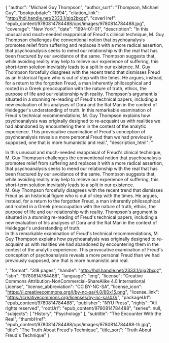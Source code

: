 {
  "author": "Michael Guy Thompson",
  "author_sort": "Thompson, Michael Guy",
  "bookpubdate": "1994",
  "citation_link": "http://hdl.handle.net/2333.1/qjq2bxgz",
  "coverHref": "epub_content/9780814784488/ops/images/9780814784488.jpg",
  "coverage": "New York",
  "date": "1994-01-01",
  "description": "In this unusual and much-needed reappraisal of Freud's clinical technique, M. Guy Thompson challenges the conventional notion that psychoanalysis promotes relief from suffering and replaces it with a more radical assertion, that psychoanalysis seeks to mend our relationship with the real that has been fractured by our avoidance of the same.  Thompson suggests that, while avoiding reality may help to relieve our experience of suffering, this short-term solution inevitably leads to a split in our existence. M. Guy Thompson forcefully disagrees with the recent trend that dismisses Freud as an historical figure who is out of step with the times.  He argues, instead, for a return to the forgotten Freud, a man inherently philosophical and rooted in a Greek preoccupation with the nature of truth, ethics, the purpose of life and our relationship with reality.  Thompson's argument is situated in a stunning re-reading of Freud's technical papers, including a new evaluation of his analyses of Dora and the Rat Man in the context of Heidegger's understanding of truth. In this remarkable examination of Freud's technical recommendations, M. Guy Thompson explains how psychoanalysis was originally designed to re-acquaint us with realities we had  abandoned by encountering them in the contest of the analytic experience.  This provocative examination of Freud's conception of psychoanalysis reveals a more personal Freud than we had previously supposed, one that is more humanistic and real.",
  "description_html": "<p>In this unusual and much-needed reappraisal of Freud's clinical technique, M. Guy Thompson challenges the conventional notion that psychoanalysis promotes relief from suffering and replaces it with a more radical assertion, that psychoanalysis seeks to mend our relationship with the real that has been fractured by our avoidance of the same.  Thompson suggests that, while avoiding reality may help to relieve our experience of suffering, this short-term solution inevitably leads to a split in our existence.<br> M. Guy Thompson forcefully disagrees with the recent trend that dismisses Freud as an historical figure who is out of step with the times.  He argues, instead, for a return to the forgotten Freud, a man inherently philosophical and rooted in a Greek preoccupation with the nature of truth, ethics, the purpose of life and our relationship with reality.  Thompson's argument is situated in a stunning re-reading of Freud's technical papers, including a new evaluation of his analyses of Dora and the Rat Man in the context of Heidegger's understanding of truth.<br> In this remarkable examination of Freud's technical recommendations, M. Guy Thompson explains how psychoanalysis was originally designed to re-acquaint us with realities we had  abandoned by encountering them in the contest of the analytic experience.  This provocative examination of Freud's conception of psychoanalysis reveals a more personal Freud than we had previously supposed, one that is more humanistic and real.</p>",
  "format": "318 pages",
  "handle": "http://hdl.handle.net/2333.1/qjq2bxgz",
  "isbn": "9780814784488",
  "language": "eng",
  "license": "Creative Commons Attribution-NonCommercial-ShareAlike 4.0 International License",
  "license_abbreviation": "CC BY-NC-SA",
  "license_icon": "https://i.creativecommons.org/l/by-nc-sa/4.0/80x15.png",
  "license_link": "https://creativecommons.org/licenses/by-nc-sa/4.0/",
  "packageUrl": "epub_content/9780814784488",
  "publisher": "NYU Press",
  "rights": "All rights reserved",
  "rootUrl": "epub_content/9780814784488",
  "series": null,
  "subjects": [
    "History",
    "Psychology"
  ],
  "subtitle": "The Encounter With the Real",
  "thumbHref": "epub_content/9780814784488/ops/images/9780814784488-th.jpg",
  "title": "The Truth About Freud's Technique",
  "title_sort": "Truth About Freud's Technique"
}

